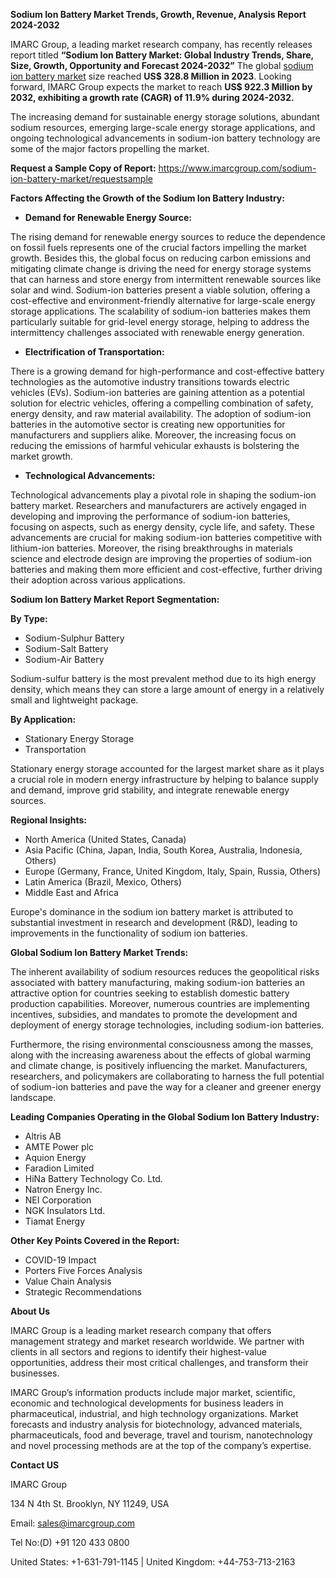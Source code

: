 ﻿**Sodium Ion Battery Market Trends, Growth, Revenue, Analysis Report 2024-2032**

IMARC Group, a leading market research company, has recently releases report titled **“Sodium Ion Battery Market: Global Industry Trends, Share, Size, Growth, Opportunity and Forecast 2024-2032”** The global [sodium ion battery market](https://www.imarcgroup.com/sodium-ion-battery-market) size reached **US$ 328.8 Million in 2023**. Looking forward, IMARC Group expects the market to reach **US$ 922.3 Million by 2032, exhibiting a growth rate (CAGR) of 11.9% during 2024-2032.**

The increasing demand for sustainable energy storage solutions, abundant sodium resources, emerging large-scale energy storage applications, and ongoing technological advancements in sodium-ion battery technology are some of the major factors propelling the market.

**Request a Sample Copy of Report:** <https://www.imarcgroup.com/sodium-ion-battery-market/requestsample>

**Factors Affecting the Growth of the Sodium Ion Battery Industry:**

- **Demand for Renewable Energy Source:**

The rising demand for renewable energy sources to reduce the dependence on fossil fuels represents one of the crucial factors impelling the market growth. Besides this, the global focus on reducing carbon emissions and mitigating climate change is driving the need for energy storage systems that can harness and store energy from intermittent renewable sources like solar and wind. Sodium-ion batteries present a viable solution, offering a cost-effective and environment-friendly alternative for large-scale energy storage applications. The scalability of sodium-ion batteries makes them particularly suitable for grid-level energy storage, helping to address the intermittency challenges associated with renewable energy generation.

- **Electrification of Transportation:**

There is a growing demand for high-performance and cost-effective battery technologies as the automotive industry transitions towards electric vehicles (EVs). Sodium-ion batteries are gaining attention as a potential solution for electric vehicles, offering a compelling combination of safety, energy density, and raw material availability. The adoption of sodium-ion batteries in the automotive sector is creating new opportunities for manufacturers and suppliers alike. Moreover, the increasing focus on reducing the emissions of harmful vehicular exhausts is bolstering the market growth.

- **Technological Advancements:**

Technological advancements play a pivotal role in shaping the sodium-ion battery market. Researchers and manufacturers are actively engaged in developing and improving the performance of sodium-ion batteries, focusing on aspects, such as energy density, cycle life, and safety. These advancements are crucial for making sodium-ion batteries competitive with lithium-ion batteries. Moreover, the rising breakthroughs in materials science and electrode design are improving the properties of sodium-ion batteries and making them more efficient and cost-effective, further driving their adoption across various applications.

**Sodium Ion Battery Market Report Segmentation:**

**By Type:**

- Sodium-Sulphur Battery
- Sodium-Salt Battery
- Sodium-Air Battery

Sodium-sulfur battery is the most prevalent method due to its high energy density, which means they can store a large amount of energy in a relatively small and lightweight package.

**By Application:**

- Stationary Energy Storage
- Transportation

Stationary energy storage accounted for the largest market share as it plays a crucial role in modern energy infrastructure by helping to balance supply and demand, improve grid stability, and integrate renewable energy sources.

**Regional Insights:**

- North America (United States, Canada)
- Asia Pacific (China, Japan, India, South Korea, Australia, Indonesia, Others)
- Europe (Germany, France, United Kingdom, Italy, Spain, Russia, Others)
- Latin America (Brazil, Mexico, Others)
- Middle East and Africa

Europe's dominance in the sodium ion battery market is attributed to substantial investment in research and development (R&D), leading to improvements in the functionality of sodium ion batteries.

**Global Sodium Ion Battery Market Trends:**

The inherent availability of sodium resources reduces the geopolitical risks associated with battery manufacturing, making sodium-ion batteries an attractive option for countries seeking to establish domestic battery production capabilities. Moreover, numerous countries are implementing incentives, subsidies, and mandates to promote the development and deployment of energy storage technologies, including sodium-ion batteries.

Furthermore, the rising environmental consciousness among the masses, along with the increasing awareness about the effects of global warming and climate change, is positively influencing the market. Manufacturers, researchers, and policymakers are collaborating to harness the full potential of sodium-ion batteries and pave the way for a cleaner and greener energy landscape.

**Leading Companies Operating in the Global Sodium Ion Battery Industry:**

- Altris AB
- AMTE Power plc
- Aquion Energy
- Faradion Limited
- HiNa Battery Technology Co. Ltd.
- Natron Energy Inc.
- NEI Corporation
- NGK Insulators Ltd.
- Tiamat Energy

**Other Key Points Covered in the Report:**

- COVID-19 Impact
- Porters Five Forces Analysis
- Value Chain Analysis
- Strategic Recommendations

**About Us**

IMARC Group is a leading market research company that offers management strategy and market research worldwide. We partner with clients in all sectors and regions to identify their highest-value opportunities, address their most critical challenges, and transform their businesses.

IMARC Group’s information products include major market, scientific, economic and technological developments for business leaders in pharmaceutical, industrial, and high technology organizations. Market forecasts and industry analysis for biotechnology, advanced materials, pharmaceuticals, food and beverage, travel and tourism, nanotechnology and novel processing methods are at the top of the company’s expertise.

**Contact US**

IMARC Group

134 N 4th St. Brooklyn, NY 11249, USA

Email: sales@imarcgroup.com

Tel No:(D) +91 120 433 0800

United States: +1-631-791-1145 | United Kingdom: +44-753-713-2163
